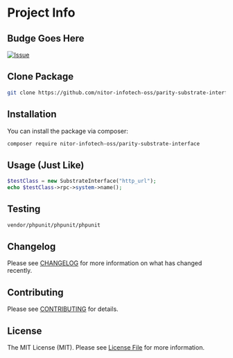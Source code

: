 # Project Info

## Budge Goes Here

[![Issue](https://img.shields.io/github/issues/neha0921/substrate-interface-package?style=flat-square)](https://github.com/neha0921/substrate-interface-package)


## Clone Package

```bash
git clone https://github.com/nitor-infotech-oss/parity-substrate-interface.git
```


## Installation

You can install the package via composer:

```bash
composer require nitor-infotech-oss/parity-substrate-interface
```

## Usage (Just Like)

```php
$testClass = new SubstrateInterface("http_url");
echo $testClass->rpc->system->name();
```

## Testing

```bash
vendor/phpunit/phpunit/phpunit
```

## Changelog

Please see [CHANGELOG](CHANGELOG.md) for more information on what has changed recently.

## Contributing

Please see [CONTRIBUTING](.github/CONTRIBUTING.md) for details.

## License

The MIT License (MIT). Please see [License File](LICENSE.md) for more information.
